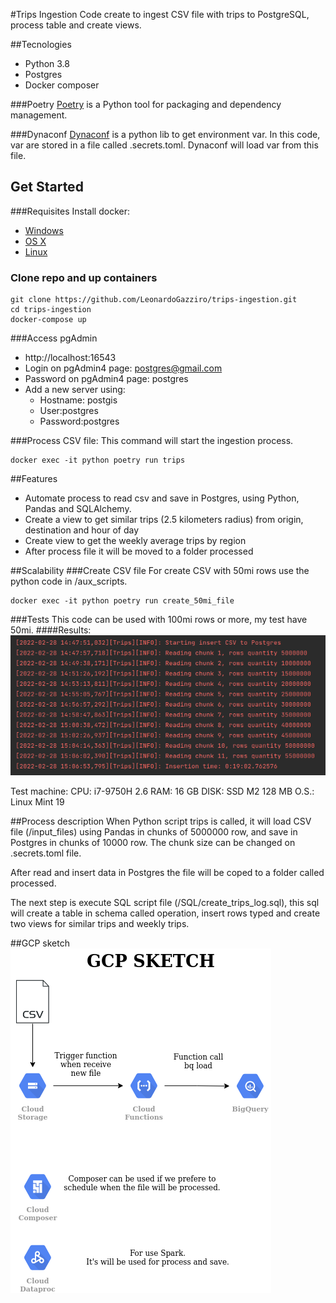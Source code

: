 #Trips Ingestion
Code create to ingest CSV file with trips to PostgreSQL, process table and 
create views.

##Tecnologies
- Python 3.8
- Postgres
- Docker composer

###Poetry
[Poetry](https://python-poetry.org/) is a Python tool for packaging and dependency management.

###Dynaconf
[Dynaconf](https://www.dynaconf.com/) is a python lib to get environment var.
In this code, var are stored in a file called .secrets.toml. Dynaconf will load var from this file.

## Get Started
###Requisites
Install docker:
- [Windows](https://docs.docker.com/desktop/windows/)
- [OS X](https://docs.docker.com/desktop/mac/)
- [Linux](https://docs.docker.com/engine/install/)

### Clone repo and up containers
```commandline
git clone https://github.com/LeonardoGazziro/trips-ingestion.git
cd trips-ingestion
docker-compose up
```

###Access pgAdmin
* http://localhost:16543
* Login on pgAdmin4 page: postgres@gmail.com
* Password on pgAdmin4 page: postgres
* Add a new server using:
  * Hostname: postgis
  * User:postgres
  * Password:postgres

###Process CSV file:
This command will start the ingestion process. 
```commandline
docker exec -it python poetry run trips
```

##Features
* Automate process to read csv and save in Postgres, using Python, Pandas and SQLAlchemy.
* Create a view to get similar trips (2.5 kilometers radius) from origin, destination and hour of day
* Create view to get the weekly average trips by region 
* After process file it will be moved to a folder processed

##Scalability
###Create CSV file
For create CSV with 50mi rows use the python code in /aux_scripts.
```commandline
docker exec -it python poetry run create_50mi_file
```

###Tests
This code can be used with 100mi rows or more, my test have 50mi.
####Results:
![50mi-rows](/other/imgs/50mi-test.png) 

Test machine:
CPU: i7-9750H 2.6
RAM: 16 GB
DISK: SSD M2 128 MB
O.S.: Linux Mint 19

##Process description
When Python script trips is called, it will load CSV file (/input_files) using 
Pandas in chunks of 5000000 row, and save in Postgres in chunks of 10000 row.
The chunk size can be changed on .secrets.toml file.

After read and insert data in Postgres the file will be coped to a folder called processed.

The next step is execute SQL script file (/SQL/create_trips_log.sql), this sql will create
a table in schema called operation, insert rows typed and create two views for 
similar trips and weekly trips.

##GCP sketch
![GCP](/other/imgs/gcp-sketch.png) 
